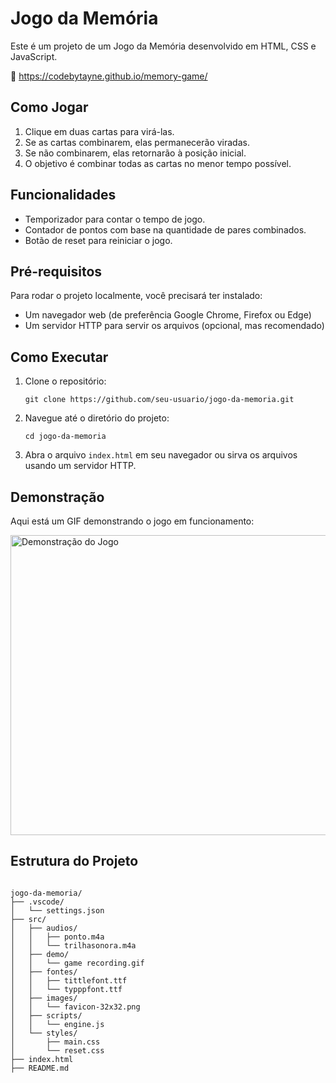 <h1>Jogo da Memória</h1>

<p>Este é um projeto de um Jogo da Memória desenvolvido em HTML, CSS e JavaScript.</p>
<p> 🔗 <a href="https://codebytayne.github.io/memory-game/">https://codebytayne.github.io/memory-game/</a> </p>


<h2>Como Jogar</h2>
<ol>
  <li>Clique em duas cartas para virá-las.</li>
  <li>Se as cartas combinarem, elas permanecerão viradas.</li>
  <li>Se não combinarem, elas retornarão à posição inicial.</li>
  <li>O objetivo é combinar todas as cartas no menor tempo possível.</li>
</ol>

<h2>Funcionalidades</h2>
<ul>
  <li>Temporizador para contar o tempo de jogo.</li>
  <li>Contador de pontos com base na quantidade de pares combinados.</li>
  <li>Botão de reset para reiniciar o jogo.</li>
</ul>

<h2>Pré-requisitos</h2>
<p>Para rodar o projeto localmente, você precisará ter instalado:</p>
<ul>
  <li>Um navegador web (de preferência Google Chrome, Firefox ou Edge)</li>
  <li>Um servidor HTTP para servir os arquivos (opcional, mas recomendado)</li>
</ul>

<h2>Como Executar</h2>
<ol>
  <li>Clone o repositório:</li>
  <pre><code>git clone https://github.com/seu-usuario/jogo-da-memoria.git</code></pre>
  <li>Navegue até o diretório do projeto:</li>
  <pre><code>cd jogo-da-memoria</code></pre>
  <li>Abra o arquivo <code>index.html</code> em seu navegador ou sirva os arquivos usando um servidor HTTP.</li>
</ol>

<h2>Demonstração</h2>
<p>Aqui está um GIF demonstrando o jogo em funcionamento:</p>
<img src="./src/demo/game recording.gif" alt="Demonstração do Jogo" style="width:640px;height:480px;">

<h2>Estrutura do Projeto</h2>
<pre><code>
jogo-da-memoria/
├── .vscode/
│   └── settings.json
├── src/
│   ├── audios/
│   │   ├── ponto.m4a
│   │   └── trilhasonora.m4a
│   ├── demo/
│   │   └── game recording.gif
│   ├── fontes/
│   │   ├── tittlefont.ttf
│   │   └── typppfont.ttf
│   ├── images/
│   │   └── favicon-32x32.png
│   ├── scripts/
│   │   └── engine.js
│   └── styles/
│       ├── main.css
│       └── reset.css
├── index.html
├── README.md
</code></pre>
